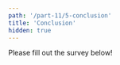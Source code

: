 ```yaml
---
path: '/part-11/5-conclusion'
title: 'Conclusion'
hidden: true
---
```


<!-- TODO: puhutaan ohjelmakoodin kommunikoinnin tärkeydestä; kerrotaan siitä että yhteinen kuvauskieli auttaa tässä; todetaan, että kaaviot mahdollistavat kommunikoinnin, ilman että tarvitsee katsoa kooditasoa -- todetaan, että ohjelmia voi katsoa hyvin erilaisista näkövinkkeleistä; koodi on yksi, kaaviot on toinen, mutta on muitakin. -->

Please fill out the survey below!

<quiz id="1c2f6e5a-6f2b-5f7b-a22f-b367e4796b6f"></quiz>